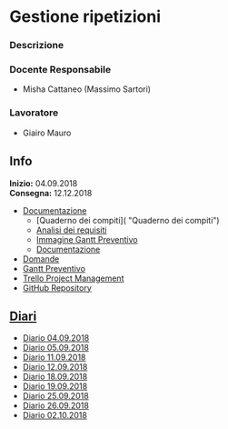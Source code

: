 # Gestione ripetizioni
### Descrizione

### Docente Responsabile
* Misha Cattaneo (Massimo Sartori)
### Lavoratore
* Giairo Mauro
## Info
**Inizio:** 04.09.2018  
**Consegna:** 12.12.2018
* [Documentazione](https://github.com/giairomauro/GestioneRipetizioni/tree/master/Documentazione "Cartella documentazione")
  + [Quaderno dei compiti]( "Quaderno dei compiti")
  + [Analisi dei requisiti](https://github.com/giairomauro/GestioneRipetizioni/blob/master/Documentazione/Analisi%20dei%20requisiti.docx "Analisi dei requisiti")
  + [Immagine Gantt Preventivo](https://github.com/giairomauro/GestioneRipetizioni/blob/master/Documentazione/GanttPreventivo.JPG "Gantt Preventivo")
  + [Documentazione](https://github.com/giairomauro/GestioneRipetizioni/blob/master/Documentazione/Documentazione.doc "Documentazione")
* [Domande](https://github.com/giairomauro/GestioneRipetizioni/blob/master/Domande.docx "Domande")
* [Gantt Preventivo](https://github.com/giairomauro/GestioneRipetizioni/blob/master/GanttPreventivo.gan "Gantt Preventivo")
* [Trello Project Management](https://trello.com/b/G0tybkpC/gestione-ripetizioni "Trello")
* [GitHub Repository](https://github.com/giairomauro/GestioneRipetizioni "GitHub Progetto")
## [Diari](https://github.com/giairomauro/GestioneRipetizioni/tree/master/Diari "Diari")
* [Diario 04.09.2018](https://github.com/giairomauro/GestioneRipetizioni/blob/master/Diari/I4_diario_progetto1_2018.04.09.pdf "Diario 04.09.2018")
* [Diario 05.09.2018](https://github.com/giairomauro/GestioneRipetizioni/blob/master/Diari/I4_diario_progetto1_2018.05.09.pdf "Diario 05.09.2018")
* [Diario 11.09.2018](https://github.com/giairomauro/GestioneRipetizioni/blob/master/Diari/I4_diario_progetto1_2018.11.09.pdf "Diario 05.09.2018")
* [Diario 12.09.2018](https://github.com/giairomauro/GestioneRipetizioni/blob/master/Diari/I4_diario_progetto1_2018.12.09.pdf "Diario 05.09.2018")
* [Diario 18.09.2018](https://github.com/giairomauro/GestioneRipetizioni/blob/master/Diari/I4_diario_progetto1_2018.18.09.pdf "Diario 05.09.2018")
* [Diario 19.09.2018](https://github.com/giairomauro/GestioneRipetizioni/blob/master/Diari/I4_diario_progetto1_2018.19.09.pdf "Diario 05.09.2018")
* [Diario 25.09.2018](https://github.com/giairomauro/GestioneRipetizioni/blob/master/Diari/I4_diario_progetto1_2018.25.09.pdf "Diario 05.09.2018")
* [Diario 26.09.2018](https://github.com/giairomauro/GestioneRipetizioni/blob/master/Diari/I4_diario_progetto1_2018.26.09.pdf "Diario 05.09.2018")
* [Diario 02.10.2018](https://github.com/giairomauro/GestioneRipetizioni/blob/master/Diari/I4_diario_progetto1_2018.02.10.pdf "Diario 05.09.2018")
